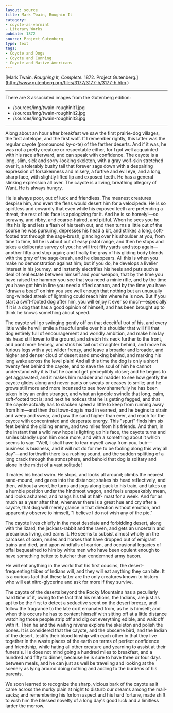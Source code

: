 ```yaml
---
layout: source
title: Mark Twain, Roughin It
category: 
- coyote-as-varmint
- Literary Works
pubdate: 1872
source: Project Gutenberg
type: text
tags:
- Coyote and Dogs
- Coyote and Cunning
- Coyote and Native Americans
---
```

[Mark Twain. *Roughing It, Complete.* 1872. Project Gutenberg.] (http://www.gutenberg.org/files/3177/3177-h/3177-h.htm.) 

***
There are 3 associated images from the Gutenberg edition:
* /sources/img/twain-roughinit1.jpg
* /sources/img/twain-roughinit2.jpg
* /sources/img/twain-roughinit3.jpg

***

 Along about an hour after breakfast we saw the first prairie-dog villages, the first antelope, and the first wolf. If I remember rightly, this latter was the regular cayote (pronounced ky-o-te) of the farther deserts. And if it was, he was not a pretty creature or respectable either, for I got well acquainted with his race afterward, and can speak with confidence. The cayote is a long, slim, sick and sorry-looking skeleton, with a gray wolf-skin stretched over it, a tolerably bushy tail that forever sags down with a despairing expression of forsakenness and misery, a furtive and evil eye, and a long, sharp face, with slightly lifted lip and exposed teeth. He has a general slinking expression all over. The cayote is a living, breathing allegory of Want. He is always hungry.

He is always poor, out of luck and friendless. The meanest creatures despise him, and even the fleas would desert him for a velocipede. He is so spiritless and cowardly that even while his exposed teeth are pretending a threat, the rest of his face is apologizing for it. And he is so homely!—so scrawny, and ribby, and coarse-haired, and pitiful. When he sees you he lifts his lip and lets a flash of his teeth out, and then turns a little out of the course he was pursuing, depresses his head a bit, and strikes a long, soft-footed trot through the sage-brush, glancing over his shoulder at you, from time to time, till he is about out of easy pistol range, and then he stops and takes a deliberate survey of you; he will trot fifty yards and stop again—another fifty and stop again; and finally the gray of his gliding body blends with the gray of the sage-brush, and he disappears. All this is when you make no demonstration against him; but if you do, he develops a livelier interest in his journey, and instantly electrifies his heels and puts such a deal of real estate between himself and your weapon, that by the time you have raised the hammer you see that you need a minie rifle, and by the time you have got him in line you need a rifled cannon, and by the time you have "drawn a bead" on him you see well enough that nothing but an unusually long-winded streak of lightning could reach him where he is now. But if you start a swift-footed dog after him, you will enjoy it ever so much—especially if it is a dog that has a good opinion of himself, and has been brought up to think he knows something about speed. 

The cayote will go swinging gently off on that deceitful trot of his, and every little while he will smile a fraudful smile over his shoulder that will fill that dog entirely full of encouragement and worldly ambition, and make him lay his head still lower to the ground, and stretch his neck further to the front, and pant more fiercely, and stick his tail out straighter behind, and move his furious legs with a yet wilder frenzy, and leave a broader and broader, and higher and denser cloud of desert sand smoking behind, and marking his long wake across the level plain! And all this time the dog is only a short twenty feet behind the cayote, and to save the soul of him he cannot understand why it is that he cannot get perceptibly closer; and he begins to get aggravated, and it makes him madder and madder to see how gently the cayote glides along and never pants or sweats or ceases to smile; and he grows still more and more incensed to see how shamefully he has been taken in by an entire stranger, and what an ignoble swindle that long, calm, soft-footed trot is; and next he notices that he is getting fagged, and that the cayote actually has to slacken speed a little to keep from running away from him—and then that town-dog is mad in earnest, and he begins to strain and weep and swear, and paw the sand higher than ever, and reach for the cayote with concentrated and desperate energy. This "spurt" finds him six feet behind the gliding enemy, and two miles from his friends. And then, in the instant that a wild new hope is lighting up his face, the cayote turns and smiles blandly upon him once more, and with a something about it which seems to say: "Well, I shall have to tear myself away from you, bub—business is business, and it will not do for me to be fooling along this way all day"—and forthwith there is a rushing sound, and the sudden splitting of a long crack through the atmosphere, and behold that dog is solitary and alone in the midst of a vast solitude!

It makes his head swim. He stops, and looks all around; climbs the nearest sand-mound, and gazes into the distance; shakes his head reflectively, and then, without a word, he turns and jogs along back to his train, and takes up a humble position under the hindmost wagon, and feels unspeakably mean, and looks ashamed, and hangs his tail at half- mast for a week. And for as much as a year after that, whenever there is a great hue and cry after a cayote, that dog will merely glance in that direction without emotion, and apparently observe to himself, "I believe I do not wish any of the pie." 

 The cayote lives chiefly in the most desolate and forbidding desert, along with the lizard, the jackass-rabbit and the raven, and gets an uncertain and precarious living, and earns it. He seems to subsist almost wholly on the carcases of oxen, mules and horses that have dropped out of emigrant trains and died, and upon windfalls of carrion, and occasional legacies of offal bequeathed to him by white men who have been opulent enough to have something better to butcher than condemned army bacon.

He will eat anything in the world that his first cousins, the desert- frequenting tribes of Indians will, and they will eat anything they can bite. It is a curious fact that these latter are the only creatures known to history who will eat nitro-glycerine and ask for more if they survive.

The cayote of the deserts beyond the Rocky Mountains has a peculiarly hard time of it, owing to the fact that his relations, the Indians, are just as apt to be the first to detect a seductive scent on the desert breeze, and follow the fragrance to the late ox it emanated from, as he is himself; and when this occurs he has to content himself with sitting off at a little distance watching those people strip off and dig out everything edible, and walk off with it. Then he and the waiting ravens explore the skeleton and polish the bones. It is considered that the cayote, and the obscene bird, and the Indian of the desert, testify their blood kinship with each other in that they live together in the waste places of the earth on terms of perfect confidence and friendship, while hating all other creature and yearning to assist at their funerals. He does not mind going a hundred miles to breakfast, and a hundred and fifty to dinner, because he is sure to have three or four days between meals, and he can just as well be traveling and looking at the scenery as lying around doing nothing and adding to the burdens of his parents.

We soon learned to recognize the sharp, vicious bark of the cayote as it came across the murky plain at night to disturb our dreams among the mail-sacks; and remembering his forlorn aspect and his hard fortune, made shift to wish him the blessed novelty of a long day's good luck and a limitless larder the morrow. 
